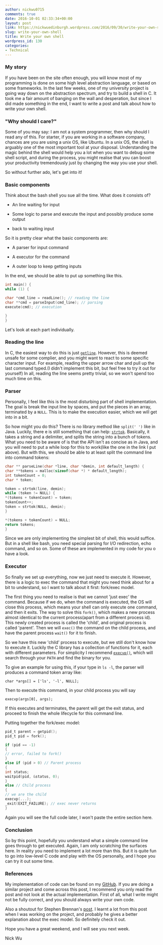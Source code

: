 ```yaml
---
author: nickwu0715
comments: true
date: 2016-10-01 02:33:34+00:00
layout: post
link: https://nickwuedinburgh.wordpress.com/2016/09/30/write-your-own-shell/
slug: write-your-own-shell
title: Write your own shell
wordpress_id: 130
categories:
- Technical
---
```


### My story



If you have been on the site often enough, you will know most of my programming is done on some high level abstraction language, or based on some frameworks. In the last few weeks, one of my university project is going way down on the abstraction spectrum, and try to build a shell in C. It took me a fair amount of banging on the wall and desperation, but since I did made something in the end, I want to write a post and talk about how to write your own shell.



### "Why should I care?"



Some of you may say: I am not a system programmer, then why should I read any of this. For starter, if you are working in a software company, chances are you are using a unix OS, like Ubuntu. In a unix OS, the shell is arguably one of the most important tool at your disposal. Understanding the magic behind the shell would help you a lot when you want to debug some shell script, and during the process, you might realise that you can boost your productivity tremendously just by changing the way you use your shell.

So without further ado, let's get into it!



### Basic components



Think about the bash shell you sue all the time. What does it consists of?





  * An line waiting for input


  * Some logic to parse and execute the input and possibly produce some output


  * back to waiting input



So it is pretty clear what the basic components are:



  * A parser for input command


  * A executor for the command


  * A outer loop to keep getting inputs



In the end, we should be able to put up something like this.

~~~c
int main() {
while (1) {

char *cmd_line = readLine(); // reading the line
char **cmd = parseInput(cmd_line); // parsing
execute(cmd); // execution

}
}
~~~

Let's look at each part individually.



### Reading the line



In C, the easiest way to do this is just [`getline`](http://man7.org/linux/man-pages/man3/getdelim.3.html). However, this is deemed unsafe for some complier, and you might want to react to some specific character input. For example, reading the upper arrow char and pull up the last command typed.(I didn't implement this bit, but feel free to try it out for yourself) In all, reading the line seems pretty trivial, so we won't spend too much time on this.



### Parser



Personally, I feel like this is the most disturbing part of shell implementation. The goal is break the input line by spaces, and put the pieces in an array, terminated by a `NULL`. This is to make the execution easier, which we will get into in a bit.

So how might you do this? There is no library method like `split(' ')` like in Java. Luckily, there e is still something that can help: [`strtok`](https://www.tutorialspoint.com/c_standard_library/c_function_strtok.htm). Basically, it takes a string and a delimiter, and splits the string into a bunch of tokens. What you need to be aware of is that the API isn't as concise as in Java, and you will need to put a while loop for this to work(like the one in the link I put above). But with this, we should be able to at least split the command line into command tokens:

~~~c
char ** parseLine(char *line, char *demin, int default_length) {
char **tokens = malloc(sizeof(char *) * default_length);
int tokenCount = 0;
char * token;

token = strtok(line, demin);
while (token != NULL) {
*(tokens + tokenCount) = token;
tokenCount++;
token = strtok(NULL, demin);
}

*(tokens + tokenCount) = NULL;
return tokens;
}
~~~

Since we are only implementing the simplest bit of shell, this would suffice. But in a shell like bash, you need special parsing for I/O redirection, echo command, and so on. Some of these are implemented in my code for you o have a look.



### Executor



So finally we set up everything, now we just need to execute it. However, there is a logic to exec the command that might you need think about for a bit to understand, so I want to talk about it first: fork/exec model.

The first thing you need to realise is that we cannot 'just exec' the command. Because if we do, when the command is executed, the OS will close this process, which means your shell can only execute one command, and then it exits. The way to solve this `fork()`, which makes a new process almost identical to the current process(apart from a different process id). This newly created process is called the 'child', and original process is called 'parent'. Then we will `exec()` the command on the child process, and have the parent process `wait()` for it to finish.

So we have this new 'child' process to execute, but we still don't know how to execute it. Luckily the C library has a collection of functions for it, each with different parameters. For simplicity I recommend [`execvp()`](https://linux.die.net/man/3/execvp), which will search through your `PATH` and find the binary for you.

To give an example for using this, if your type in `ls -l`, the parser will produces a command token array like:

`char *args[] = ['ls', '-l', NULL];`

Then to execute this command, in your child process you will say

`execvp(args[0], args);`

If this executes and terminates, the parent will get the exit status, and proceed to finish the whole lifecycle for this command line.

Putting together the fork/exec model:

~~~c
pid_t parent = getpid();
pid_t pid = fork();

if (pid == -1)
{
// error, failed to fork()
}
else if (pid > 0) // Parent process
{
int status;
waitpid(pid, &status, 0);
}
else // Child process
{
// we are the child
execvp(...);
_exit(EXIT_FAILURE); // exec never returns
}
~~~

Again you will see the full code later, I won't paste the entire section here.



### Conclusion



So by this point, hopefully you understand what a simple command line goes through to get executed. Again, I am only scratching the surfaces here. In reality you need to implement a lot more than this. But it is quite fun to go into low-level C code and play with the OS personally, and I hope you can try it out some time.



### References



My implementation of code can be found on my [GitHub](https://github.com/NickWu007/thsh). If you are doing a similar project and come across this post, I recommend you only read the post and not look at the actual implementation. First of all, what I write might not be fully correct, and you should always write your own code.

Also a shoutout for Stephen Brennan's [post](https://brennan.io/2015/01/16/write-a-shell-in-c/). I learnt a lot from this post when I was working on the project, and probably he gives a better explanation about the exec model. So definitely check it out.

Hope you have a great weekend, and I will see you next week.

Nick Wu
